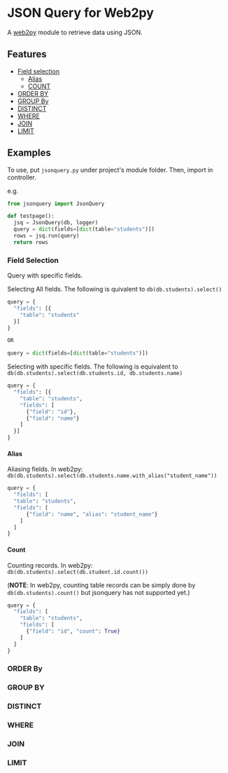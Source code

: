 # JSON Query for Web2py

A [web2py](http://www.web2py.com) module to retrieve data using JSON.

## Features

* [Field selection](#field-selection)
  * [Alias](#alias)
  * [COUNT](#count)
* [ORDER BY](#order-by)
* [GROUP By](#group-by)
* [DISTINCT](#distinct)
* [WHERE](#where)
* [JOIN](#join)
* [LIMIT](#limit)

## Examples

To use, put `jsonquery.py` under project's module folder. Then, import in
controller.

e.g.

``` python
from jsonquery import JsonQuery

def testpage():
  jsq = JsonQuery(db, logger)
  query = dict(fields=[dict(table="students")])
  rows = jsq.run(query)
  return rows
```

### Field Selection

Query with specific fields.

Selecting All fields. The following is quivalent to `db(db.students).select()`

```python
query = {
  "fields": [{
    "table": "students"
  }]
}

OR

query = dict(fields=[dict(table="students")])
```

Selecting with specific fields. The following is equivalent to `db(db.students).select(db.students.id, db.students.name)`

```python
query = {
  "fields": [{
    "table": "students",
    "fields": [
      {"field": "id"},
      {"field": "name"}
    ]
  }]
}
```

#### Alias

Aliasing fields. In web2py: `db(db.students).select(db.students.name.with_alias("student_name"))`

```python
query = {
  "fields": [
  "table": "students",
  "fields": [
      {"field": "name", "alias": "student_name"}
    ]
  ]
}
```

#### Count

Counting records. In web2py: `db(db.students).select(db.student.id.count())`

(**NOTE**: In web2py, counting table records can be simply done by `db(db.students).count()` but jsonquery has not supported yet.)
```python
query = {
  "fields": [
    "table": "students",
    "fields": [
      {"field": "id", "count": True}
    ]
  ]
}
```

### ORDER By

### GROUP BY

### DISTINCT

### WHERE

### JOIN

### LIMIT
